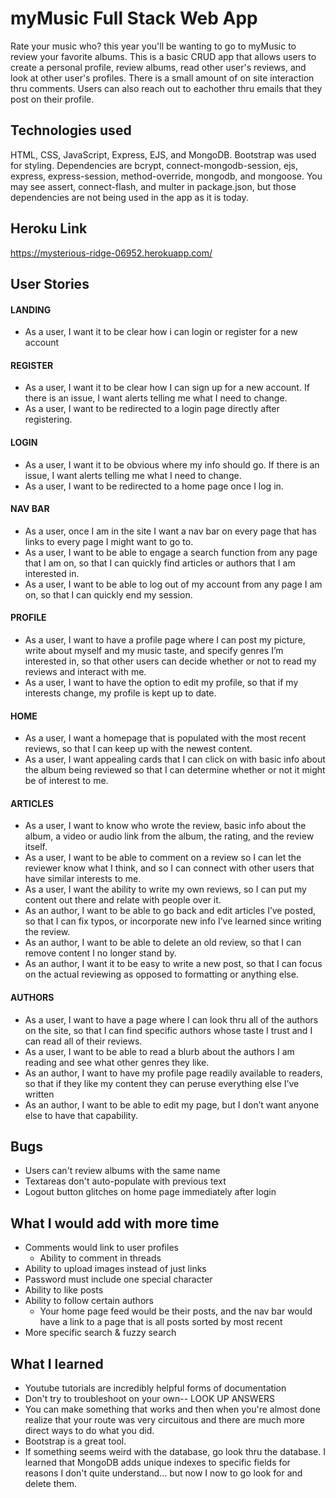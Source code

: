 # myMusic Full Stack Web App
Rate your music who? this year you'll be wanting to go to myMusic to review your favorite albums. This is a basic CRUD app that allows users to create a personal profile, review albums, read other user's reviews, and look at other user's profiles. There is a small amount of on site interaction thru comments. Users can also reach out to eachother thru emails that they post on their profile.

## Technologies used
HTML, CSS, JavaScript, Express, EJS, and MongoDB. Bootstrap was used for styling. Dependencies are bcrypt, connect-mongodb-session, ejs, express, express-session, method-override, mongodb, and mongoose. 
You may see assert, connect-flash, and multer in package.json, but those dependencies are not being used in the app as it is today.

## Heroku Link
https://mysterious-ridge-06952.herokuapp.com/

## User Stories
#### LANDING
- As a user, I want it to be clear how i can login or register for a new account
#### REGISTER
- As a user, I want it to be clear how I can sign up for a new account. If there is an issue, I want alerts telling me what I need to change.
- As a user, I want to be redirected to a login page directly after registering.
#### LOGIN
- As a user, I want it to be obvious where my info should go. If there is an issue, I want alerts telling me what I need to change.
- As a user, I want to be redirected to a home page once I log in.
#### NAV BAR
- As a user, once I am in the site I want a nav bar on every page that has links to every page I might want to go to.
- As a user, I want to be able to engage a search function from any page that I am on, so that I can quickly find articles or authors that I am interested in.
- As a user, I want to be able to log out of my account from any page I am on, so that I can quickly end my session.
#### PROFILE
- As a user, I want to have a profile page where I can post my picture, write about myself and my music taste, and specify genres I’m interested in, so that other users can decide whether or not to read my reviews and interact with me.
- As a user, I want to have the option to edit my profile, so that if my interests change, my profile is kept up to date.
#### HOME 
- As a user, I want a homepage that is populated with the most recent reviews, so that I can keep up with the newest content.
- As a user, I want appealing cards that I can click on with basic info about the album being reviewed so that I can determine whether or not it might be of interest to me.
#### ARTICLES
- As a user, I want to know who wrote the review, basic info about the album, a video or audio link from the album, the rating, and the review itself.
- As a user, I want to be able to comment on a review so I can let the reviewer know what I think, and so I can connect with other users that have similar interests to me.
- As a user, I want the ability to write my own reviews, so I can put my content out there and relate with people over it.
- As an author, I want to be able to go back and edit articles I’ve posted, so that I can fix typos, or incorporate new info I’ve learned since writing the review.
- As an author, I want to be able to delete an old review, so that I can remove content I no longer stand by.
- As an author, I want it to be easy to write a new post, so that I can focus on the actual reviewing as opposed to formatting or anything else.
#### AUTHORS 
- As a user, I want to have a page where I can look thru all of the authors on the site, so that I can find specific authors whose taste I trust and I can read all of their reviews. 
- As a user, I want to be able to read a blurb about the authors I am reading and see what other genres they like.
- As an author, I want to have my profile page readily available to readers, so that if they like my content they can peruse everything else I’ve written
- As an author, I want to be able to edit my page, but I don’t want anyone else to have that capability.


## Bugs
- Users can't review albums with the same name
- Textareas don't auto-populate with previous text
- Logout button glitches on home page immediately after login 

## What I would add with more time
- Comments would link to user profiles
    - Ability to comment in threads
- Ability to upload images instead of just links 
- Password must include one special character
- Ability to like posts
- Ability to follow certain authors
    - Your home page feed would be their posts, and the nav bar would have a link to a page that is all posts sorted by most recent
- More specific search & fuzzy search

## What I learned
- Youtube tutorials are incredibly helpful forms of documentation
- Don't try to troubleshoot on your own-- LOOK UP ANSWERS
- You can make something that works and then when you're almost done realize that your route was very circuitous and there are much more direct ways to do what you did.
- Bootstrap is a great tool.
- If something seems weird with the database, go look thru the database. I learned that MongoDB adds unique indexes to specific fields for reasons I don't quite understand... but now I now to go look for and delete them.